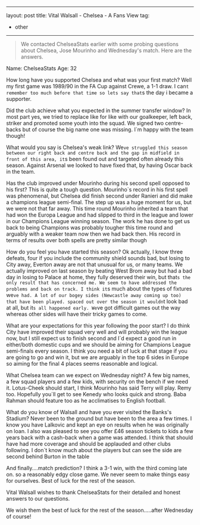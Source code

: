 ---
layout: post
title: Vital Walsall - Chelsea - A Fans View
tag:
 - other
 ---
 
> We contacted ChelseaStats earlier with some probing questions about Chelsea, Jose Mourinho and Wednesday's match. Here are the answers.

Name: ChelseaStats
Age: 32

How long have you supported Chelsea and what was your first match? Well my first game was 1989/90 in the FA Cup against Crewe, a 1-1 draw. I can`t remember too much before that time so lets say that`s the day i became a supporter.

Did the club achieve what you expected in the summer transfer window? In most part yes, we tried to replace like for like with our goalkeeper, left back, striker and promoted some youth into the squad. We signed two centre-backs but of course the big name one was missing. I`m happy with the team though!

What would you say is Chelsea's weak link? We`ve struggled this season between our right back and centre back and the gap in midfield in front of this area, it`s been found out and targeted often already this season. Against Arsenal we looked to have fixed that, by having Oscar back in the team.

Has the club improved under Mourinho during his second spell opposed to his first? This is quite a tough question. Mourinho`s record in his first spell was phenomenal, but Chelsea did finish second under Ranieri and did make a champions league semi-final. The step up was a huge moment for us, but we were not that far away. This time round Mourinho inherited a team that had won the Europa League and had slipped to third in the league and lower in our Champions League winning season. The work he has done to get us back to being Champions was probably tougher this time round and arguably with a weaker team now then we had back then. His record in terms of results over both spells are pretty similar though 

How do you feel you have started this season? Ok actually, I know three defeats, four if you include the community shield sounds bad, but losing to City away, Everton away are not that unusual for us, or many teams. We actually improved on last season by beating West Brom away but had a bad day in losing to Palace at home, they fully deserved their win, but that`s the only result that has concerned me. We seem to have addressed the problems and back on track. I think it`s much about the types of fixtures we`ve had. A lot of our bogey sides (Newcastle away coming up too) that have been played. spaced out over the season it wouldn`t look bad at all, but it`s all happened early. We`ve got difficult games out the way whereas other sides will have their tricky games to come.

What are your expectations for this year following the poor start? I do think City have improved their squad very well and will probably win the league now, but I still expect us to finish second and I`d expect a good run in either/both domestic cups and we should be aiming for Champions League semi-finals every season. I think you need a bit of luck at that stage if you are going to go and win it, but we are arguably in the top 6 sides in Europe so aiming for the final 4 places seems reasonable and logical.

What Chelsea team can we expect on Wednesday night? A few big names, a few squad players and a few kids, with security on the bench if we need it. Lotus-Cheek should start, I think Mourinho has said Terry will play. Remy too. Hopefully you`ll get to see Kenedy who looks quick and strong. Baba Rahman should feature too as he acclimatises to English football.

What do you know of Walsall and have you ever visited the Banks's Stadium? Never been to the ground but have been to the area a few times. I know you have Lalkovic and kept an eye on results when he was originally on loan. I also was pleased to see you offer £46 season tickets to kids a few years back with a cash-back when a game was attended. I think that should have had more coverage and should be applauded and other clubs following. I don`t know much about the players but can see the side are second behind Burton in the table 

And finally....match prediction? I think a 3-1 win, with the third coming late on. so a reasonably edgy close game. We never seem to make things easy for ourselves. Best of luck for the rest of the season. 

Vital Walsall wishes to thank ChelseaStats for their detailed and honest answers to our questions.

We wish them the best of luck for the rest of the season.....after Wednesday of course!